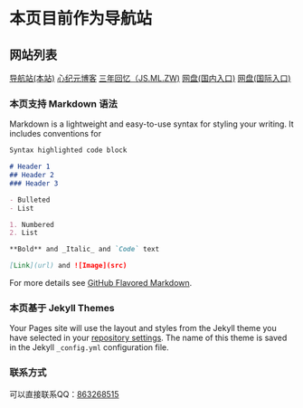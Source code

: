 # 本页目前作为导航站

## 网站列表
[导航站(本站)](jszw.ml)    [心纪元博客](mcxin.me)    [三年回忆（JS.ML.ZW)](im.jszw.ml)    [网盘(国内入口)](pan.jszw.ml)    [网盘(国际入口)](pan.imjs.ml)

### 本页支持 Markdown 语法

Markdown is a lightweight and easy-to-use syntax for styling your writing. It includes conventions for

```markdown
Syntax highlighted code block

# Header 1
## Header 2
### Header 3

- Bulleted
- List

1. Numbered
2. List

**Bold** and _Italic_ and `Code` text

[Link](url) and ![Image](src)
```

For more details see [GitHub Flavored Markdown](https://guides.github.com/features/mastering-markdown/).

### 本页基于 Jekyll Themes

Your Pages site will use the layout and styles from the Jekyll theme you have selected in your [repository settings](https://github.com/j-stary/js/settings). The name of this theme is saved in the Jekyll `_config.yml` configuration file.

### 联系方式

可以直接联系QQ：[863268515](https://wpa.qq.com/msgrd?v=3&uin=863268515&site=qq&menu=yes)

